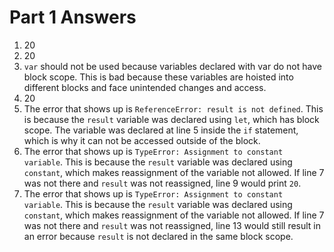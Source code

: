 # Part 1 Answers
1. 20
2. 20
3. `var` should not be used because variables declared with var do not have block scope. This is bad because these variables are hoisted into different blocks and face unintended changes and access.
4. 20
5. The error that shows up is `ReferenceError: result is not defined`. This is because the `result` variable was declared using `let`, which has block scope. The variable was declared at line 5 inside the `if` statement, which is why it can not be accessed outside of the block.
6. The error that shows up is `TypeError: Assignment to constant variable`. This is because the `result` variable was declared using `constant`, which makes reassignment of the variable not allowed. If line 7 was not there and `result` was not reassigned, line 9 would print `20`. 
7. The error that shows up is `TypeError: Assignment to constant variable`. This is because the `result` variable was declared using `constant`, which makes reassignment of the variable not allowed. If line 7 was not there and `result` was not reassigned, line 13 would still result in an error because `result` is not declared in the same block scope.